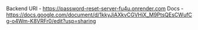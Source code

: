 Backend URI - https://password-reset-server-fu4u.onrender.com
Docs - https://docs.google.com/document/d/1kkyJiAXkvCGVHiX_M9PtsQEsCWufCg-o4Wm-K8VRFr0/edit?usp=sharing